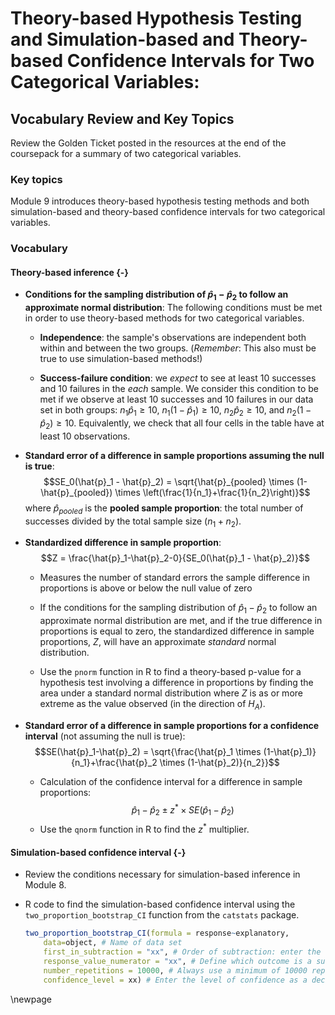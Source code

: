 # Theory-based Hypothesis Testing and Simulation-based and Theory-based Confidence Intervals for Two Categorical Variables: 

## Vocabulary Review and Key Topics

Review the Golden Ticket posted in the resources at the end of the coursepack for a summary of two categorical variables.

### Key topics

Module 9 introduces theory-based hypothesis testing methods and both simulation-based and theory-based confidence intervals for two categorical variables.

### Vocabulary

#### Theory-based inference {-}

* **Conditions for the sampling distribution of $\hat{p}_1-\hat{p}_2$ to follow an approximate normal distribution**: The following conditions must be met in order to use theory-based methods for two categorical variables.

    * **Independence**: the sample's observations are independent both within and between the two groups. (*Remember*: This also must be true to use simulation-based methods!)

    * **Success-failure condition**: we *expect* to see at least 10 successes and 10 failures in the _each_ sample. We consider this condition to be met if we observe at least 10 successes and 10 failures in our data set in both groups: $n_1\hat{p}_1\geq10$, $n_1(1-\hat{p}_1)\geq10$, $n_2\hat{p}_2\geq10$, and $n_2(1-\hat{p}_2)\geq10$. Equivalently, we check that all four cells in the table have at least 10 observations.

* **Standard error of a difference in sample proportions assuming the null is true**:
$$SE_0(\hat{p}_1 - \hat{p}_2) = \sqrt{\hat{p}_{pooled} \times (1-\hat{p}_{pooled}) \times \left(\frac{1}{n_1}+\frac{1}{n_2}\right)}$$
where $\hat{p}_{pooled}$ is the **pooled sample proportion**: the total number of successes divided by the total sample size ($n_1+n_2$).

* **Standardized difference in sample proportion**:
$$Z = \frac{\hat{p}_1-\hat{p}_2-0}{SE_0(\hat{p}_1 - \hat{p}_2)}$$
    * Measures the number of standard errors the sample difference in proportions is above or below the null value of zero
    
    * If the conditions for the sampling distribution of $\hat{p}_1 - \hat{p}_2$ to follow an approximate normal distribution are met, and if the true difference in proportions is equal to zero, the standardized difference in sample proportions, $Z$, will have an approximate _standard_ normal distribution.
    
    * Use the `pnorm` function in R to find a theory-based p-value for a hypothesis test involving a difference in proportions by finding the area under a standard normal distribution where $Z$ is as or more extreme as the value observed (in the direction of $H_A$).
    

* **Standard error of a difference in sample proportions for a confidence interval** (not assuming the null is true):
$$SE(\hat{p}_1-\hat{p}_2) = \sqrt{\frac{\hat{p}_1 \times (1-\hat{p}_1)}{n_1}+\frac{\hat{p}_2 \times  (1-\hat{p}_2)}{n_2}}$$

    * Calculation of the confidence interval for a difference in sample proportions:
$$\hat{p}_1-\hat{p}_2\pm z^*\times SE(\hat{p}_1-\hat{p}_2)$$
    * Use the `qnorm` function in R to find the $z^*$ multiplier.
    
#### Simulation-based confidence interval {-}

* Review the conditions necessary for simulation-based inference in Module 8.


* R code to find the simulation-based confidence interval using the `two_proportion_bootstrap_CI` function from the `catstats` package.

    
    ``` r
    two_proportion_bootstrap_CI(formula = response~explanatory, 
        data=object, # Name of data set
        first_in_subtraction = "xx", # Order of subtraction: enter the name of Group 1
        response_value_numerator = "xx", # Define which outcome is a success 
        number_repetitions = 10000, # Always use a minimum of 10000 repetitions
        confidence_level = xx) # Enter the level of confidence as a decimal
    ```


\newpage
